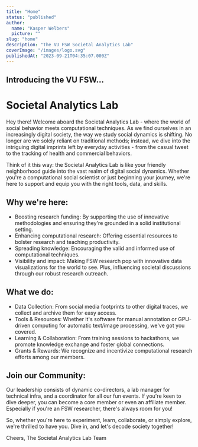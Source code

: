 ```yaml
---
title: "Home"
status: "published"
author:
  name: "Kasper Welbers"
  picture: ""
slug: "home"
description: "The VU FSW Societal Analytics Lab"
coverImage: "/images/logo.svg"
publishedAt: "2023-09-21T04:35:07.000Z"
---
```


## Introducing the VU FSW...

# Societal Analytics Lab

Hey there! Welcome aboard the Societal Analytics Lab - where the world of social behavior meets computational techniques. As we find ourselves in an increasingly digital society, the way we study social dynamics is shifting. No longer are we solely reliant on traditional methods; instead, we dive into the intriguing digital imprints left by everyday activities - from the casual tweet to the tracking of health and commercial behaviors.

Think of it this way: the Societal Analytics Lab is like your friendly neighborhood guide into the vast realm of digital social dynamics. Whether you're a computational social scientist or just beginning your journey, we're here to support and equip you with the right tools, data, and skills.

## Why we're here:

- Boosting research funding: By supporting the use of innovative methodologies and ensuring they're grounded in a solid institutional setting.
- Enhancing computational research: Offering essential resources to bolster research and teaching productivity.
- Spreading knowledge: Encouraging the valid and informed use of computational techniques.
- Visibility and impact: Making FSW research pop with innovative data visualizations for the world to see. Plus, influencing societal discussions through our robust research outreach.

## What we do:

- Data Collection: From social media footprints to other digital traces, we collect and archive them for easy access.
- Tools & Resources: Whether it's software for manual annotation or GPU-driven computing for automatic text/image processing, we've got you covered.
- Learning & Collaboration: From training sessions to hackathons, we promote knowledge exchange and foster global connections.
- Grants & Rewards: We recognize and incentivize computational research efforts among our members.

## Join our Community:

Our leadership consists of dynamic co-directors, a lab manager for technical infra, and a coordinator for all our fun events. If you're keen to dive deeper, you can become a core member or even an affiliate member. Especially if you're an FSW researcher, there's always room for you!

So, whether you're here to experiment, learn, collaborate, or simply explore, we're thrilled to have you. Dive in, and let's decode society together!

Cheers,
The Societal Analytics Lab Team
